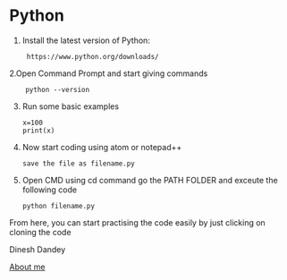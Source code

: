 # Python 

1. Install the latest version of Python:

        https://www.python.org/downloads/

2.Open Command Prompt and start giving commands

        python --version
	
     
3. Run some basic examples

       x=100
	   print(x)
       
4. Now start coding using atom or notepad++

       save the file as filename.py
       
5. Open CMD using cd command go the PATH FOLDER and exceute the following code

       python filename.py
       
     
From here, you can start practising the code easily by  just clicking on cloning the code 



Dinesh Dandey

<a href="www.dineshdandey">About me</a>
 